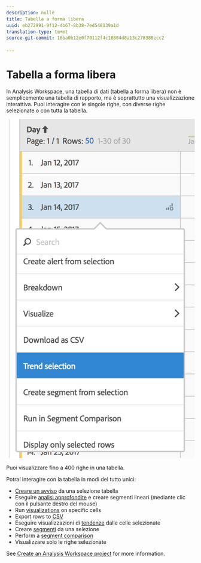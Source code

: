 ```yaml
---
description: nulle
title: Tabella a forma libera
uuid: eb272991-9f12-4b67-8b38-7ed548139a1d
translation-type: tm+mt
source-git-commit: 16ba0b12e0f70112f4c10804d0a13c278388ecc2

---
```



# Tabella a forma libera

In Analysis Workspace, una tabella di dati (tabella a forma libera) non è semplicemente una tabella di rapporto, ma è soprattutto una visualizzazione interattiva. Puoi interagire con le singole righe, con diverse righe selezionate o con tutta la tabella.

![](assets/data-table.png)

Puoi visualizzare fino a 400 righe in una tabella.

Potrai interagire con la tabella in modi del tutto unici:

* [Creare un avviso](/help/components/c-alerts/alert-builder.md) da una selezione tabella
* Eseguire [analisi approfondite](/help/analyze/analysis-workspace/components/dimensions/t-breakdown-fa.md) e creare segmenti lineari (mediante clic con il pulsante destro del mouse)
* Run [visualizations](/help/analyze/analysis-workspace/visualizations/freeform-analysis-visualizations.md) on specific cells
* Export rows to [CSV](/help/analyze/analysis-workspace/curate-share/download-send.md)
* Eseguire visualizzazioni di [tendenze](/help/analyze/analysis-workspace/analysis-workspace-features.md#section_34930C967C104C2B9092BA8DCF2BF81A) dalle celle selezionate
* Creare    [segmenti](/help/analyze/analysis-workspace/components/t-freeform-project-segment.md) da una selezione
* Perform a [segment comparison](/help/analyze/analysis-workspace/c-panels/c-segment-comparison/segment-comparison.md)
* Visualizzare solo le righe selezionate

See [Create an Analysis Workspace project](/help/analyze/analysis-workspace/build-workspace-project/t-freeform-project.md) for more information.
